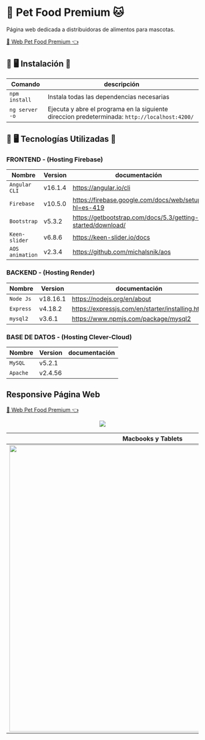 # 🐶 Pet Food Premium 🐱
<p>Página web dedicada a distribuidoras de alimentos para mascotas.</p>
<p><a href='https://pet-food-premium-jbr.web.app/' target='_blank'>🚀 Web Pet Food Premium 👈<a/></p>
  
## 📌 🖥️ Instalación  📱

| Comando | descripción |
| --- | --- |
| `npm install` | Instala todas las dependencias necesarias |
| `ng server -o` | Ejecuta y abre el programa en la siguiente direccion predeterminada: `http://localhost:4200/` |

## 📌 🖥️ Tecnologías Utilizadas  📱

### FRONTEND - (Hosting Firebase)
| Nombre | Version | documentación |
| --- | --- | --- |
| `Angular CLI` |  v16.1.4 | https://angular.io/cli |
| `Firebase` | v10.5.0 | https://firebase.google.com/docs/web/setup?hl=es-419 |
| `Bootstrap` |  v5.3.2 | https://getbootstrap.com/docs/5.3/getting-started/download/ |
| `Keen-slider` | v6.8.6 | https://keen-slider.io/docs |
| `AOS animation` |  v2.3.4 | https://github.com/michalsnik/aos |

  
### BACKEND - (Hosting Render)

| Nombre | Version | documentación |
| --- | --- | --- |
| `Node Js` |  v18.16.1 | https://nodejs.org/en/about |
| `Express` | v4.18.2 | https://expressjs.com/en/starter/installing.html |
| `mysql2` |  v3.6.1 | https://www.npmjs.com/package/mysql2 |


### BASE DE DATOS - (Hosting Clever-Cloud)
| Nombre | Version | documentación |
| --- | --- | --- |
| `MySQL` |  v5.2.1 |  |
| `Apache` | v2.4.56 | |


## Responsive Página Web

<p><a href='https://weather-jbr.web.app/' target='_blank'>🚀 Web Pet Food Premium 👈<a/></p>

<p align="center">
  <img src='https://github.com/Jhossymarbalderrama/petfood/assets/52534649/97ad1c82-6584-4558-a7b9-c91d4fdc88c5'/>
</p>

| Macbooks y Tablets  | Smartphones |
| ------------- | ------------- |
| <img src='https://github.com/Jhossymarbalderrama/petfood/assets/52534649/1eb2df0e-9d8c-4983-8816-918f25f6cc6d' width="750px" height="auto" /> |  <img src='https://github.com/Jhossymarbalderrama/petfood/assets/52534649/704e5d92-a5d1-4139-a2d6-cb17613cd91c' width="100%" height="100%" />  |

